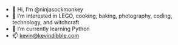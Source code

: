 - 👋 Hi, I’m @ninjasockmonkey
- 👀 I’m interested in LEGO, cooking, baking, photography, coding, technology, and witchcraft
- 🌱 I’m currently learning Python
- 📫 kevin@kevindibble.com

<!---
ninjasockmonkey/ninjasockmonkey is a ✨ special ✨ repository because its `README.md` (this file) appears on your GitHub profile.
You can click the Preview link to take a look at your changes.
--->
